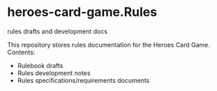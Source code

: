 # heroes-card-game.Rules
rules drafts and development docs

This repository stores rules documentation for the Heroes Card Game.
Contents:
- Rulebook drafts
- Rules development notes
- Rules specifications/requirements documents
